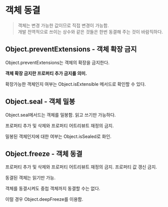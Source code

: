 # 객체 동결

>객체는 변경 가능한 값이므로 직접 변경이 가능함.    
개발 전역적으로 쓰이는 상수와 같은 것들은 한번 동결해 주는 것이 바람직하다.


## Object.preventExtensions - 객체 확장 금지

Object.preventExtensions는 객체의 확장을 금지한다.

**객체 확장 금지란 프로퍼티 추가 금지를 의미.**

확장가능한 객체인지 여부는 Object.isExtensible 메서드로 확인할 수 있다.

## Object.seal - 객체 밀봉

Object.seal메서드는 객체를 밀봉함. 읽고 쓰기만 가능하다.

프로퍼티 추가 및 삭제와 프로퍼티 어트리뷰트 재정의 금지.

밀봉된 객체인지에 대한 여부는 Object.isSealed로 화인.

## Object.freeze - 객체 동결

프로퍼티 추가 및 삭제와 프로퍼티 어트리뷰트 재정의 금지. 프로퍼티 값 갱신 금지.

동결된 객체는 읽기만 가능.

객체를 동결시켜도 중첩 객체까지 동결할 수는 없다.

이럴 경우 Object.deepFreeze를 이용함.